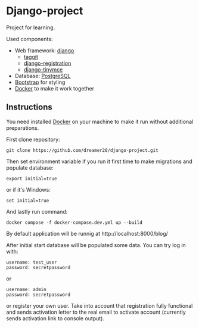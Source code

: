 # Django-project

Project for learning.

Used components:

- Web framework: [django](https://github.com/django/django)
    - [taggit](https://github.com/jazzband/django-taggit)
    - [django-registration](https://github.com/ubernostrum/django-registration/tree/3.3)
    - [django-tinymce](https://github.com/jazzband/django-tinymce)
- Database: [PostgreSQL](https://www.postgresql.org/)
- [Bootstrap](https://getbootstrap.com/) for styling
- [Docker](https://www.docker.com/) to make it work together

## Instructions

You need installed [Docker](https://www.docker.com/) on your machine to make it run without additional preparations.

First clone repository:

```
git clone https://github.com/dreamer20/django-project.git
```

Then set environment variable if you run it first time to make migrations and populate database:

```
export initial=true
```
or if it's Windows:

```
set initial=true
```

And lastly run command:

```
docker compose -f docker-compose.dev.yml up --build
```

By default application will be runnig at http://localhost:8000/blog/

After initial start database will be populated some data. You can try log in with:

```
username: test_user
password: secretpassword
```
or
```
username: admin
password: secretpassword
```
or register your own user. Take into account that registration fully functional and sends activation letter to the real email to activate account (currently sends activation link to console output).
